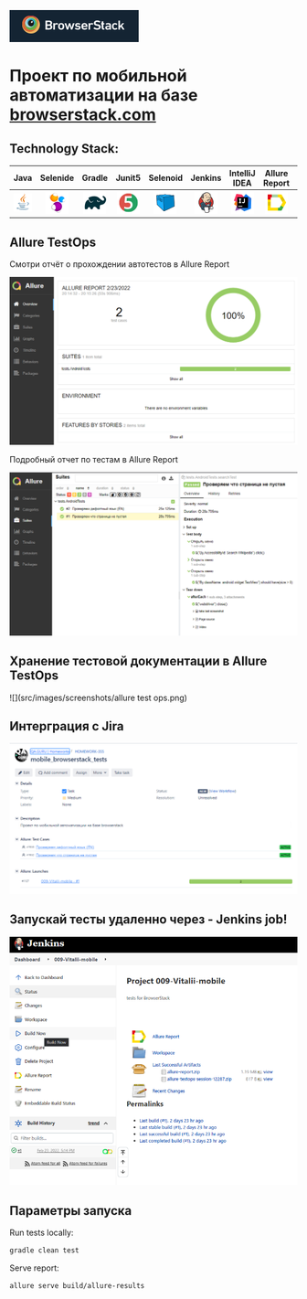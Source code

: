 ![](src/images/logo_main.png)

# Проект по мобильной автоматизации на базе  [browserstack.com](https://www.browserstack.com/)

## Technology Stack:

| Java | Selenide | Gradle | Junit5 | Selenoid | Jenkins | IntelliJ IDEA | Allure Report | Allure Testops | Telegram |
|:------:|:----:|:------:|:------:|:--------:|:--------:|:-------------:|:---------:|:---------:|:--------:|
| ![Java](src/images/icons/Java.png) | ![Selenide](src/images/icons/Selenide.png) | ![Gradle](src/images/icons/Gradle.png) | ![JUnit5](src/images/icons/JUnit5.png) | ![Selenoid](src/images/icons/Selenoid.png) | ![Jenkins](src/images/icons/Jenkins.png) | ![Intelij_IDEA](src/images/icons/Intelij_IDEA.png) | ![Allure Report](src/images/icons/Allure_Report.png) | ![AllureTestOps](src/images/icons/AllureTestOps.png) | ![Telegram](src/images/icons/Telegram.png) |


## Allure TestOps

Смотри отчёт о прохождении автотестов в Allure Report

![](src/images/screenshots/allure1.png)

Подробный отчет по тестам в Allure Report

![](src/images/screenshots/allure2.png)

## Хранение тестовой документации в Allure TestOps

![](src/images/screenshots/allure test ops.png)

## Интерграция с Jira

![](src/images/screenshots/Jira001.png)

## Запускай тесты удаленно через - Jenkins job!

![](src/images/screenshots/jenkins.png)


## Параметры запуска

Run tests locally:
```bash
gradle clean test
```

Serve report:
```bash
allure serve build/allure-results
```